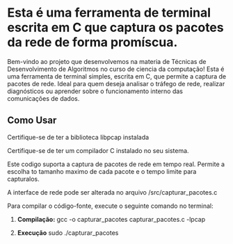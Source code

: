 # Esta é uma ferramenta de terminal escrita em C que captura os pacotes da rede de forma promíscua.

Bem-vindo ao projeto que desenvolvemos na materia de Técnicas de Desenvolvimento de Algoritmos no curso de ciencia da computação!
Esta é uma ferramenta de terminal simples, escrita em C, que permite a captura de pacotes de rede.
Ideal para quem deseja analisar o tráfego de rede, realizar diagnósticos ou aprender sobre o funcionamento interno das comunicações de dados.

## Como Usar
Certifique-se de ter a biblioteca libpcap instalada

Certifique-se de ter um compilador C instalado no seu sistema.

Este codigo suporta a captura de pacotes de rede em tempo real.
Permite a escolha to tamanho maximo de cada pacote e o tempo limite para capturalos.

A interface de rede pode ser alterada no arquivo /src/capturar_pacotes.c

Para compilar o código-fonte, execute o seguinte comando no terminal:
1. **Compilação:**
   gcc -o capturar_pacotes capturar_pacotes.c -lpcap

3. **Execução**
   sudo ./capturar_pacotes